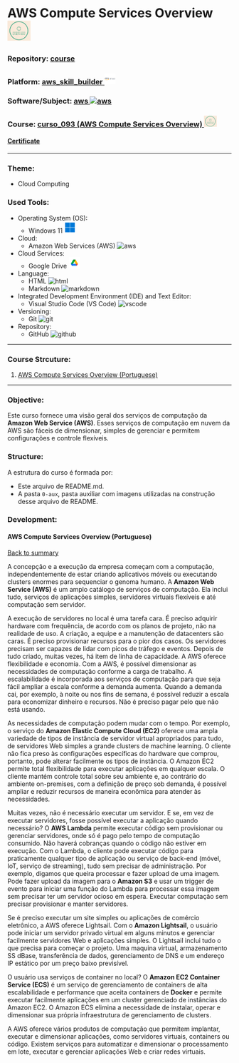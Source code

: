 # AWS Compute Services Overview   <img src="./0-aux/logo_course.png" alt="curso_093" width="auto" height="45">

### Repository: [course](../../../)   
### Platform: <a href="../../">aws_skill_builder   <img src="https://github.com/PedroHeeger/main/blob/main/0-aux/logos/plataforma/aws_skill_builder.png" alt="aws_skill_builder" width="auto" height="25"></a>
### Software/Subject: <a href="../">aws   <img src="https://cdn.jsdelivr.net/gh/devicons/devicon/icons/amazonwebservices/amazonwebservices-original.svg" alt="aws" width="auto" height="25"></a>
### Course: <a href="./">curso_093 (AWS Compute Services Overview)   <img src="./0-aux/logo_course.png" alt="curso_093" width="auto" height="25"></a>

#### <a href="https://github.com/PedroHeeger/main/blob/main/cert_ti/04-curso/cloud/aws/(23-11-18)_AWS_Compute_Services..._PH_AWSSB.pdf">Certificate</a>

---

### Theme:
- Cloud Computing

### Used Tools:
- Operating System (OS): 
  - Windows 11   <img src="https://github.com/PedroHeeger/main/blob/main/0-aux/logos/software/windows11.png" alt="windows11" width="auto" height="25">
- Cloud:
  - Amazon Web Services (AWS)   <img src="https://cdn.jsdelivr.net/gh/devicons/devicon/icons/amazonwebservices/amazonwebservices-original.svg" alt="aws" width="auto" height="25">
- Cloud Services:
  - Google Drive   <img src="https://github.com/PedroHeeger/main/blob/main/0-aux/logos/software/google_drive.png" alt="google_drive" width="auto" height="25">
- Language:
  - HTML   <img src="https://cdn.jsdelivr.net/gh/devicons/devicon/icons/html5/html5-original.svg" alt="html" width="auto" height="25">
  - Markdown   <img src="https://cdn.jsdelivr.net/gh/devicons/devicon/icons/markdown/markdown-original.svg" alt="markdown" width="auto" height="25">
- Integrated Development Environment (IDE) and Text Editor:
  - Visual Studio Code (VS Code)   <img src="https://cdn.jsdelivr.net/gh/devicons/devicon/icons/vscode/vscode-original.svg" alt="vscode" width="auto" height="25">
- Versioning: 
  - Git   <img src="https://cdn.jsdelivr.net/gh/devicons/devicon/icons/git/git-original.svg" alt="git" width="auto" height="25">
- Repository:
  - GitHub   <img src="https://cdn.jsdelivr.net/gh/devicons/devicon/icons/github/github-original.svg" alt="github" width="auto" height="25">

---

<a name="item0"><h3>Course Strcuture:</h3></a>
1. <a href="#item01">AWS Compute Services Overview (Portuguese)</a><br>

---

### Objective:
Este curso fornece uma visão geral dos serviços de computação da **Amazon Web Service (AWS)**. Esses serviços de computação em nuvem da AWS são fáceis de dimensionar, simples de gerenciar e permitem configurações e controle flexíveis.

### Structure:
A estrutura do curso é formada por:
- Este arquivo de README.md.
- A pasta `0-aux`, pasta auxiliar com imagens utilizadas na construção desse arquivo de README. 

### Development:

<a name="item01"><h4>AWS Compute Services Overview (Portuguese)</h4></a>[Back to summary](#item0)

A concepção e a execução da empresa começam com a computação, independentemente de estar criando aplicativos móveis ou executando clusters enormes para sequenciar o genoma humano. A **Amazon Web Service (AWS)** é um amplo catálogo de serviços de computação. Ela inclui tudo, serviços de aplicações simples, servidores virtuais flexíveis e até computação sem servidor.

A execução de servidores no local é uma tarefa cara. É preciso adquirir hardware com frequência, de acordo com os planos de projeto, não na realidade de uso. A criação, a equipe e a manutenção de datacenters são caras. É preciso provisionar recursos para o pior dos casos. Os servidores precisam ser capazes de lidar com picos de tráfego e eventos. Depois de tudo criado, muitas vezes, há item de linha de capacidade. A AWS oferece flexibilidade e economia. Com a AWS, é possível dimensionar as necessidades de computação conforme a carga de trabalho. A escalabilidade é incorporada aos serviços de computação para que seja fácil ampliar a escala conforme a demanda aumenta. Quando a demanda cai, por exemplo, à noite ou nos fins de semana, é possível reduzir a escala para economizar dinheiro e recursos. Não é preciso pagar pelo que não está usando.

As necessidades de computação podem mudar com o tempo. Por exemplo, o serviço do **Amazon Elastic Compute Cloud (EC2)** oferece uma ampla variedade de tipos de instância de servidor virtual apropriados para tudo, de servidores Web simples a grande clusters de machine learning. O cliente não fica preso às configurações específicas do hardware que comprou, portanto, pode alterar facilmente os tipos de instância. O Amazon EC2 permite total flexibilidade para executar aplicações em qualquer escala. O cliente mantém controle total sobre seu ambiente e, ao contrário do ambiente on-premises, com a definição de preço sob demanda, é possível ampliar e reduzir recursos de maneira econômica para atender às necessidades.

Muitas vezes, não é necessário executar um servidor. E se, em vez de executar servidores, fosse possível executar a aplicação quando necessário? O **AWS Lambda** permite executar código sem provisionar ou gerenciar servidores, onde só é pago pelo tempo de computação consumido. Não haverá cobranças quando o código não estiver em execução. Com o Lambda, o cliente pode executar código para praticamente qualquer tipo de aplicação ou serviço de back-end (móvel, IoT, serviço de streaming), tudo sem precisar de administração. Por exemplo, digamos que queira processar e fazer upload de uma imagem. Pode fazer upload da imagem para o **Amazon S3** e usar um trigger de evento para iniciar uma função do Lambda para processar essa imagem sem precisar ter um servidor ocioso em espera. Executar computação sem precisar provisionar e manter servidores.

Se é preciso executar um site simples ou aplicações de comércio eletrônico, a AWS oferece Lightsail. Com o **Amazon Lightsail**, o usuário pode iniciar um servidor privado virtual em alguns minutos e gerenciar facilmente servidores Web e aplicações simples. O Lightsail inclui tudo o que precisa para começar o projeto. Uma maquina virtual, armazenamento SS dBase, transferência de dados, gerenciamento de DNS e um endereço IP estático por um preço baixo previsível.

O usuário usa serviços de container no local? O **Amazon EC2 Container Service (ECS)** é um serviço de gerenciamento de containers de alta escalabilidade e performance que aceita containers de **Docker** e permite executar facilmente aplicações em um cluster gerenciado de instâncias do Amazon EC2. O Amazon ECS elimina a necessidade de instalar, operar e dimensionar sua própria infraestrutura de gerenciamento de clusters.

A AWS oferece vários produtos de computação que permitem implantar, executar e dimensionar aplicações, como servidores virtuais, containers ou código. Existem serviços para automatizar e dimensionar o processamento em lote, executar e gerenciar aplicações Web e criar redes virtuais.
